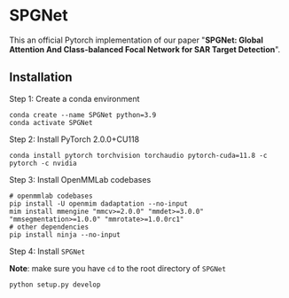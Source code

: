# SPGNet
This an official Pytorch implementation of our paper "**SPGNet: Global Attention And Class-balanced Focal Network for SAR Target Detection**".

## Installation

Step 1: Create a conda environment

```shell
conda create --name SPGNet python=3.9
conda activate SPGNet
```

Step 2: Install PyTorch 2.0.0+CU118

```shell
conda install pytorch torchvision torchaudio pytorch-cuda=11.8 -c pytorch -c nvidia
```

Step 3: Install OpenMMLab codebases

```shell
# openmmlab codebases
pip install -U openmim dadaptation --no-input
mim install mmengine "mmcv>=2.0.0" "mmdet>=3.0.0" "mmsegmentation>=1.0.0" "mmrotate>=1.0.0rc1"
# other dependencies
pip install ninja --no-input
```

Step 4: Install `SPGNet`

**Note**: make sure you have `cd` to the root directory of `SPGNet`

```shell
python setup.py develop
```
